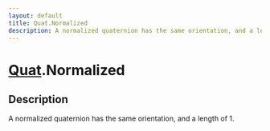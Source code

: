 ```yaml
---
layout: default
title: Quat.Normalized
description: A normalized quaternion has the same orientation, and a length of 1.
---
```

# [Quat]({{site.url}}/Pages/Reference/Quat.html).Normalized

## Description
A normalized quaternion has the same orientation, and a
length of 1.

